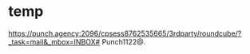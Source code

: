 # temp

https://punch.agency:2096/cpsess8762535665/3rdparty/roundcube/?_task=mail&_mbox=INBOX#
Punch1122@.
